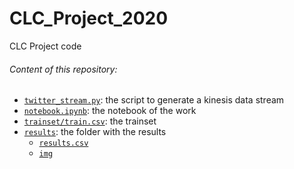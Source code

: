 # CLC_Project_2020
 CLC Project code


###### Content of this repository:

+ [`twitter_stream.py`](https://github.com/ceccaroni1884368/CLC_Project_2020/blob/master/twitter_stream.py): the script to generate a kinesis data stream
+ [`notebook.ipynb`](https://github.com/ceccaroni1884368/CLC_Project_2020/blob/master/notebook.ipynb): the notebook of the work
+ [`trainset/train.csv`](https://github.com/ceccaroni1884368/CLC_Project_2020/blob/master/trainset/train.csv): the trainset
+ [`results`](https://github.com/ceccaroni1884368/CLC_Project_2020/tree/master/results): the folder with the results
  + [`results.csv`](https://github.com/ceccaroni1884368/CLC_Project_2020/blob/master/results/results.csv)
  + [`img`](https://github.com/ceccaroni1884368/CLC_Project_2020/tree/master/results/img)

